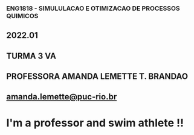 
### ENG1818 - SIMULULACAO E OTIMIZACAO DE PROCESSOS QUIMICOS 
## 2022.01
## TURMA 3 VA
## PROFESSORA AMANDA LEMETTE T. BRANDAO
## amanda.lemette@puc-rio.br

# I'm a professor and swim athlete !! 
